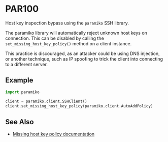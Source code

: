 # PAR100

Host key inspection bypass using the `paramiko` SSH library.

The paramiko library will automatically reject unknown host keys on connection.
This can be disabled by calling the `set_missing_host_key_policy()` method on a client instance. 

This practice is discouraged, as an attacker could be using DNS injection, or another technique, such as IP spoofing to trick the client into connecting
to a different server.

## Example

```python
import paramiko

client = paramiko.client.SSHClient()
client.set_missing_host_key_policy(paramiko.client.AutoAddPolicy)
```

## See Also

* [Missing host key policy documentation](http://docs.paramiko.org/en/stable/api/client.html#paramiko.client.MissingHostKeyPolicy)
